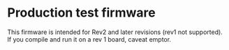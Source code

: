 # Production test firmware

This firmware is intended for Rev2 and later revisions (rev1 not supported).
If you compile and run it on a rev 1 board, caveat emptor.
